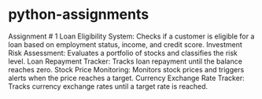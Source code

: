 # python-assignments
Assignment # 1
Loan Eligibility System: Checks if a customer is eligible for a loan based on employment status, income, and credit score.
Investment Risk Assessment: Evaluates a portfolio of stocks and classifies the risk level.
Loan Repayment Tracker: Tracks loan repayment until the balance reaches zero.
Stock Price Monitoring: Monitors stock prices and triggers alerts when the price reaches a target.
Currency Exchange Rate Tracker: Tracks currency exchange rates until a target rate is reached.
